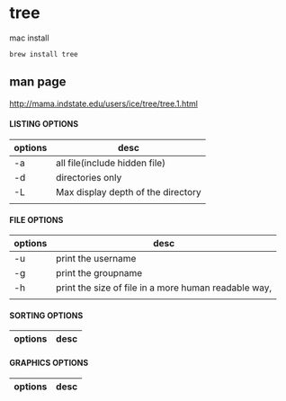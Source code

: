 # tree

mac install
```
brew install tree
```

## man page

<http://mama.indstate.edu/users/ice/tree/tree.1.html>

#### LISTING OPTIONS

| options |                desc                |
|---------|------------------------------------|
| -a      | all file(include hidden file)      |
| -d      | directories only                   |
| -L      | Max display depth of the directory |
|         |                                    |

#### FILE OPTIONS

| options |                         desc                         |
|---------|------------------------------------------------------|
| -u      | print the username                                   |
| -g      | print the groupname                                  |
| -h      | print the size of file in a more human readable way, |
|         |                                                      |

#### SORTING OPTIONS

| options |                         desc                         |
|---------|------------------------------------------------------|

#### GRAPHICS OPTIONS

| options |                         desc                         |
|---------|------------------------------------------------------|

